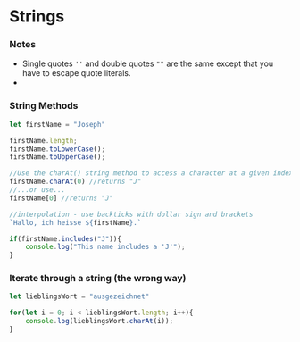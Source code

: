# Strings

### Notes
* Single quotes `''` and double quotes `""` are the same except that you have to escape quote literals.
*

### String Methods
```javascript
let firstName = "Joseph"

firstName.length;
firstName.toLowerCase();
firstName.toUpperCase();

//Use the charAt() string method to access a character at a given index
firstName.charAt(0) //returns "J"
//...or use...
firstName[0] //returns "J"

//interpolation - use backticks with dollar sign and brackets
`Hallo, ich heisse ${firstName}.`

if(firstName.includes("J")){
    console.log("This name includes a 'J'");
}
```

### Iterate through a string (the wrong way)
```javascript
let lieblingsWort = "ausgezeichnet"

for(let i = 0; i < lieblingsWort.length; i++){
    console.log(lieblingsWort.charAt(i));
}
```
